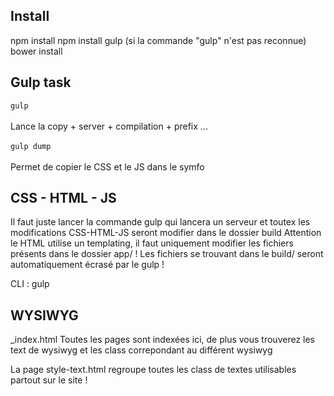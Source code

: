 ## Install

npm install
npm install gulp (si la commande "gulp" n'est pas reconnue)
bower install

## Gulp task


`gulp`
<br><br>
Lance la copy + server + compilation + prefix ... 
<br><br>
`gulp dump`
<br><br>
Permet de copier le CSS et le JS dans le symfo


## CSS - HTML - JS

Il faut juste lancer la commande gulp qui lancera un serveur et toutex les modifications CSS-HTML-JS seront modifier dans le dossier build
Attention le HTML utilise un templating, il faut uniquement modifier les fichiers présents dans le dossier app/ ! Les fichiers se trouvant dans le build/ seront automatiquement écrasé par le gulp !

CLI : gulp


## WYSIWYG

_index.html Toutes les pages sont indexées ici, de plus vous trouverez les text de wysiwyg et les class correpondant au différent wysiwyg

La page style-text.html regroupe toutes les class de textes utilisables partout sur le site !
